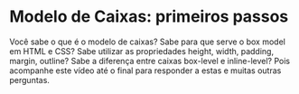 # Modelo de Caixas: primeiros passos

Você sabe o que é o modelo de caixas? Sabe para que serve o box model em HTML e CSS? Sabe utilizar as propriedades height, width, padding, margin, outline? Sabe a diferença entre caixas box-level e inline-level? Pois acompanhe este vídeo até o final para responder a estas e muitas outras perguntas.